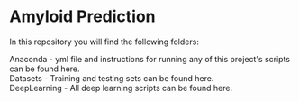 # Amyloid Prediction  
In this repository you will find the following folders:   
    
Anaconda - yml file and instructions for running any of this project's scripts can be found here.   
Datasets - Training and testing sets can be found here.  
DeepLearning - All deep learning scripts can be found here.   

